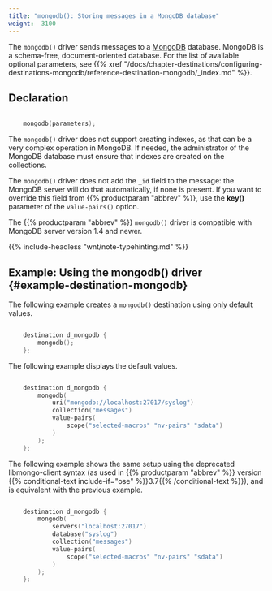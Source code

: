 ```yaml
---
title: "mongodb(): Storing messages in a MongoDB database"
weight:  3100
---
```

<!-- DISCLAIMER: This file is based on the syslog-ng Open Source Edition documentation https://github.com/balabit/syslog-ng-ose-guides/commit/2f4a52ee61d1ea9ad27cb4f3168b95408fddfdf2 and is used under the terms of The syslog-ng Open Source Edition Documentation License. The file has been modified by Axoflow. -->

The `mongodb()` driver sends messages to a [MongoDB](https://www.mongodb.com/) database. MongoDB is a schema-free, document-oriented database. For the list of available optional parameters, see {{% xref "/docs/chapter-destinations/configuring-destinations-mongodb/reference-destination-mongodb/_index.md" %}}.


## Declaration

```c

    mongodb(parameters);

```


The `mongodb()` driver does not support creating indexes, as that can be a very complex operation in MongoDB. If needed, the administrator of the MongoDB database must ensure that indexes are created on the collections.

The `mongodb()` driver does not add the `_id` field to the message: the MongoDB server will do that automatically, if none is present. If you want to override this field from {{% productparam "abbrev" %}}, use the **key()** parameter of the `value-pairs()` option.

The {{% productparam "abbrev" %}} `mongodb()` driver is compatible with MongoDB server version 1.4 and newer.

{{% include-headless "wnt/note-typehinting.md" %}}


## Example: Using the mongodb() driver {#example-destination-mongodb}

The following example creates a `mongodb()` destination using only default values.

```c

    destination d_mongodb {
        mongodb();
    };

```

The following example displays the default values.

```c

    destination d_mongodb {
        mongodb(
            uri("mongodb://localhost:27017/syslog")
            collection("messages")
            value-pairs(
                scope("selected-macros" "nv-pairs" "sdata")
            )
        );
    };

```

The following example shows the same setup using the deprecated libmongo-client syntax (as used in {{% productparam "abbrev" %}} version {{% conditional-text include-if="ose" %}}3.7{{% /conditional-text %}}), and is equivalent with the previous example.

```c

    destination d_mongodb {
        mongodb(
            servers("localhost:27017")
            database("syslog")
            collection("messages")
            value-pairs(
                scope("selected-macros" "nv-pairs" "sdata")
            )
        );
    };

```

